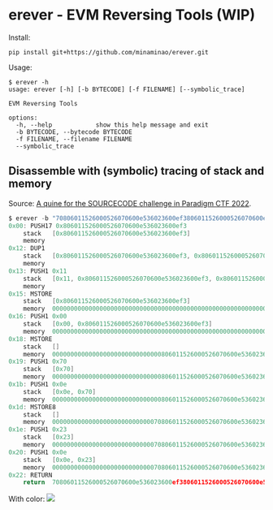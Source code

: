 # erever - EVM Reversing Tools (WIP)

Install:
```
pip install git+https://github.com/minaminao/erever.git
```

Usage:
```
$ erever -h
usage: erever [-h] [-b BYTECODE] [-f FILENAME] [--symbolic_trace]

EVM Reversing Tools

options:
  -h, --help            show this help message and exit
  -b BYTECODE, --bytecode BYTECODE
  -f FILENAME, --filename FILENAME
  --symbolic_trace
```

## Disassemble with (symbolic) tracing of stack and memory
Source: [A quine for the SOURCECODE challenge in Paradigm CTF 2022](https://github.com/minaminao/ctf-blockchain/blob/main/src/ParadigmCTF2022/SourceCode/Quine35Bytes.huff).

```c
$ erever -b "70806011526000526070600e536023600ef3806011526000526070600e536023600ef3" --symbolic-trace
0x00: PUSH17 0x806011526000526070600e536023600ef3
	stack	[0x806011526000526070600e536023600ef3]
	memory	
0x12: DUP1
	stack	[0x806011526000526070600e536023600ef3, 0x806011526000526070600e536023600ef3]
	memory	
0x13: PUSH1 0x11
	stack	[0x11, 0x806011526000526070600e536023600ef3, 0x806011526000526070600e536023600ef3]
	memory	
0x15: MSTORE
	stack	[0x806011526000526070600e536023600ef3]
	memory	0000000000000000000000000000000000000000000000000000000000000000806011526000526070600e536023600ef3
0x16: PUSH1 0x00
	stack	[0x00, 0x806011526000526070600e536023600ef3]
	memory	0000000000000000000000000000000000000000000000000000000000000000806011526000526070600e536023600ef3
0x18: MSTORE
	stack	[]
	memory	000000000000000000000000000000806011526000526070600e536023600ef3806011526000526070600e536023600ef3
0x19: PUSH1 0x70
	stack	[0x70]
	memory	000000000000000000000000000000806011526000526070600e536023600ef3806011526000526070600e536023600ef3
0x1b: PUSH1 0x0e
	stack	[0x0e, 0x70]
	memory	000000000000000000000000000000806011526000526070600e536023600ef3806011526000526070600e536023600ef3
0x1d: MSTORE8
	stack	[]
	memory	000000000000000000000000000070806011526000526070600e536023600ef3806011526000526070600e536023600ef3
0x1e: PUSH1 0x23
	stack	[0x23]
	memory	000000000000000000000000000070806011526000526070600e536023600ef3806011526000526070600e536023600ef3
0x20: PUSH1 0x0e
	stack	[0x0e, 0x23]
	memory	000000000000000000000000000070806011526000526070600e536023600ef3806011526000526070600e536023600ef3
0x22: RETURN
	return	70806011526000526070600e536023600ef3806011526000526070600e536023600ef3
```

With color:
![](https://i.gyazo.com/bfde0a6df6b3db03546005a179ab0dc3.png)